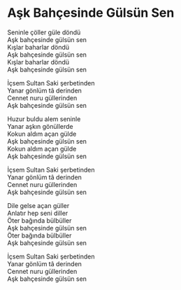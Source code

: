 # Aşk Bahçesinde Gülsün Sen  
  
Seninle çöller güle döndü  
Aşk bahçesinde gülsün sen  
Kışlar baharlar döndü  
Aşk bahçesinde gülsün sen  
Kışlar baharlar döndü  
Aşk bahçesinde gülsün sen  

İçsem Sultan Saki şerbetinden  
Yanar gönlüm tâ derinden  
Cennet nuru güllerinden  
Aşk bahçesinde gülsün sen  

Huzur buldu alem seninle  
Yanar aşkın gönüllerde  
Kokun aldım açan gülde  
Aşk bahçesinde gülsün sen  
Kokun aldım açan gülde  
Aşk bahçesinde gülsün sen  

İçsem Sultan Saki şerbetinden  
Yanar gönlüm tâ derinden  
Cennet nuru güllerinden  
Aşk bahçesinde gülsün sen  

Dile gelse açan güller  
Anlatır hep seni diller  
Öter bağında bülbüller  
Aşk bahçesinde gülsün sen  
Öter bağında bülbüller  
Aşk bahçesinde gülsün sen  

İçsem Sultan Saki şerbetinden  
Yanar gönlüm tâ derinden  
Cennet nuru güllerinden  
Aşk bahçesinde gülsün sen  
